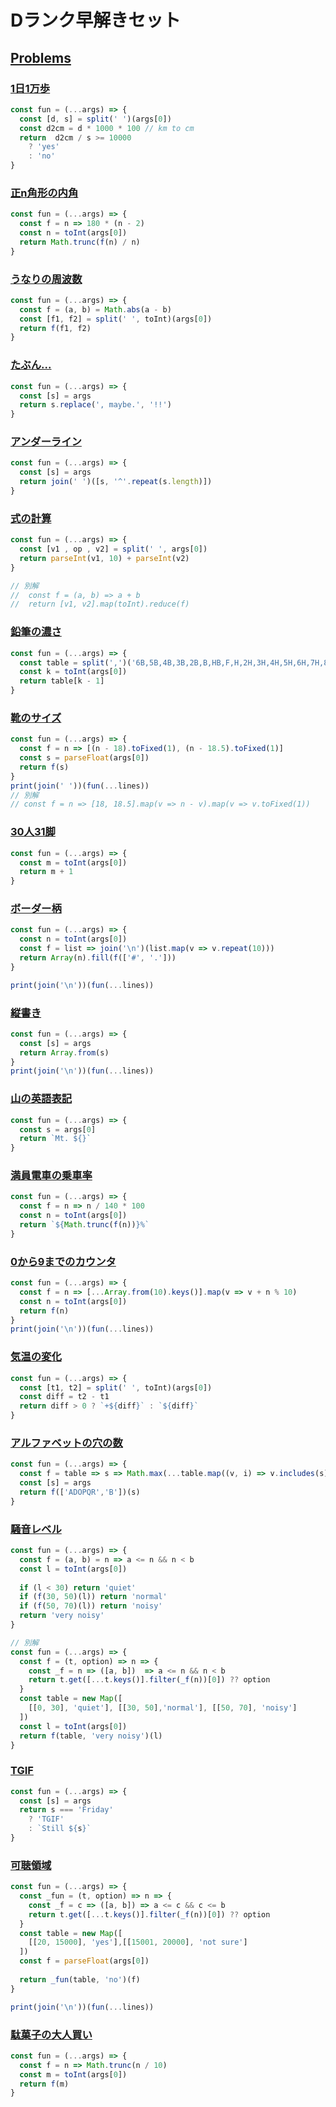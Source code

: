 # Dランク早解きセット

## [Problems](https://paiza.jp/works/mondai/drankfast/problem_index?language_uid=javascript)

### [1日1万歩](https://paiza.jp/works/mondai/drankfast/d1_step_distance/edit?language_uid=javascript)

```js
const fun = (...args) => {
  const [d, s] = split(' ')(args[0])
  const d2cm = d * 1000 * 100 // km to cm
  return  d2cm / s >= 10000
    ? 'yes'
    : 'no'
}
```

### [正n角形の内角](https://paiza.jp/works/mondai/drankfast/d2_polygon/edit?language_uid=javascript)

```js
const fun = (...args) => {
  const f = n => 180 * (n - 2)
  const n = toInt(args[0])
  return Math.trunc(f(n) / n)
}

```

### [うなりの周波数](https://paiza.jp/works/mondai/drankfast/d3_beat_frequency/edit?language_uid=javascript)

```js
const fun = (...args) => {
  const f = (a, b) = Math.abs(a - b)
  const [f1, f2] = split(' ', toInt)(args[0])
  return f(f1, f2)
}

```

### [たぶん... ](https://paiza.jp/works/mondai/drankfast/d4_maybe/edit?language_uid=javascript)

```js
const fun = (...args) => {
  const [s] = args
  return s.replace(', maybe.', '!!')
}

```

### [アンダーライン](https://paiza.jp/works/mondai/drankfast/d5_underline/edit?language_uid=javascript)

```js
const fun = (...args) => {
  const [s] = args
  return join(' ')([s, '^'.repeat(s.length)])
}
```


### [式の計算](https://paiza.jp/works/mondai/drankfast/d6_calculator/edit?language_uid=javascript)

```js
const fun = (...args) => {
  const [v1 , op , v2] = split(' ', args[0])
  return parseInt(v1, 10) + parseInt(v2)
}

// 別解
//  const f = (a, b) => a + b
//  return [v1, v2].map(toInt).reduce(f)
```

### [鉛筆の濃さ](https://paiza.jp/works/mondai/drankfast/d7_pencil/edit?language_uid=javascript)

```js
const fun = (...args) => {
  const table = split(',')('6B,5B,4B,3B,2B,B,HB,F,H,2H,3H,4H,5H,6H,7H,8H,9H')
  const k = toInt(args[0])
  return table[k - 1]
}

```

### [靴のサイズ](https://paiza.jp/works/mondai/drankfast/d8_shoes_size/edit?language_uid=javascript)

```js
const fun = (...args) => {
  const f = n => [(n - 18).toFixed(1), (n - 18.5).toFixed(1)]
  const s = parseFloat(args[0])
  return f(s)
}
print(join(' '))(fun(...lines))
// 別解
// const f = n => [18, 18.5].map(v => n - v).map(v => v.toFixed(1))
```
### [30人31脚](https://paiza.jp/works/mondai/drankfast/d9_30people31legs/edit?language_uid=javascript)

```js
const fun = (...args) => {
  const m = toInt(args[0])
  return m + 1
}

```
### [ボーダー柄 ](https://paiza.jp/works/mondai/drankfast/d10_stripe_pattern/edit?language_uid=javascript)

```js
const fun = (...args) => {
  const n = toInt(args[0])
  const f = list => join('\n')(list.map(v => v.repeat(10)))
  return Array(n).fill(f(['#', '.']))
}

print(join('\n'))(fun(...lines))
```

### [縦書き](https://paiza.jp/works/mondai/drankfast/d11_vertical_writing/edit?language_uid=javascript)

```js
const fun = (...args) => {
  const [s] = args
  return Array.from(s)
}
print(join('\n'))(fun(...lines))
```

### [山の英語表記](https://paiza.jp/works/mondai/drankfast/d12_mountain/edit?language_uid=javascript)

```js
const fun = (...args) => {
  const s = args[0]
  return `Mt. ${}`
}
```

### [満員電車の乗車率](https://paiza.jp/works/mondai/drankfast/d13_crowded_train/edit?language_uid=javascript)

```js
const fun = (...args) => {
  const f = n => n / 140 * 100
  const n = toInt(args[0])
  return `${Math.trunc(f(n))}%`
}
```

### [0から9までのカウンタ](https://paiza.jp/works/mondai/drankfast/d14_counting/edit?language_uid=javascript)

```js
const fun = (...args) => {
  const f = n => [...Array.from(10).keys()].map(v => v + n % 10)
  const n = toInt(args[0])
  return f(n)
}
print(join('\n'))(fun(...lines))
```

### [気温の変化](https://paiza.jp/works/mondai/drankfast/d15_temperature/edit?language_uid=javascript)

```js
const fun = (...args) => {
  const [t1, t2] = split(' ', toInt)(args[0])
  const diff = t2 - t1
  return diff > 0 ? `+${diff}` : `${diff}`
}
```

### [アルファベットの穴の数](https://paiza.jp/works/mondai/drankfast/d16_alphabet_hole/edit?language_uid=javascript)

```js
const fun = (...args) => {
  const f = table => s => Math.max(...table.map((v, i) => v.includes(s) ? i + 1: 0))
  const [s] = args
  return f(['ADOPQR','B'])(s)
}
```

### [騒音レベル](https://paiza.jp/works/mondai/drankfast/d17_noise/edit?language_uid=javascript)

```js
const fun = (...args) => {
  const f = (a, b) = n => a <= n && n < b
  const l = toInt(args[0])
  
  if (l < 30) return 'quiet'
  if (f(30, 50)(l)) return 'normal'
  if (f(50, 70)(l)) return 'noisy'
  return 'very noisy'
}

// 別解
const fun = (...args) => {
  const f = (t, option) => n => {
    const _f = n => ([a, b])  => a <= n && n < b
    return t.get([...t.keys()].filter(_f(n))[0]) ?? option
  }
  const table = new Map([
    [[0, 30], 'quiet'], [[30, 50],'normal'], [[50, 70], 'noisy']
  ])
  const l = toInt(args[0])
  return f(table, 'very noisy')(l)
}
```

### [TGIF](https://paiza.jp/works/mondai/drankfast/d18_tgif/edit?language_uid=javascript)

```js
const fun = (...args) => {
  const [s] = args
  return s === 'Friday'
    ? 'TGIF'
    : `Still ${s}`
}

```

### [可聴領域](https://paiza.jp/works/mondai/drankfast/d19_hearing_range/edit?language_uid=javascript)

```js
const fun = (...args) => {
  const _fun = (t, option) => n => {
    const _f = c => ([a, b]) => a <= c && c <= b
    return t.get([...t.keys()].filter(_f(n))[0]) ?? option
  }
  const table = new Map([
    [[20, 15000], 'yes'],[[15001, 20000], 'not sure']
  ])
  const f = parseFloat(args[0])
  
  return _fun(table, 'no')(f)
}

print(join('\n'))(fun(...lines))
```

### [駄菓子の大人買い](https://paiza.jp/works/mondai/drankfast/d20_dagasi/edit?language_uid=javascript)

```js
const fun = (...args) => {
  const f = n => Math.trunc(n / 10)
  const m = toInt(args[0])
  return f(m)
}

```